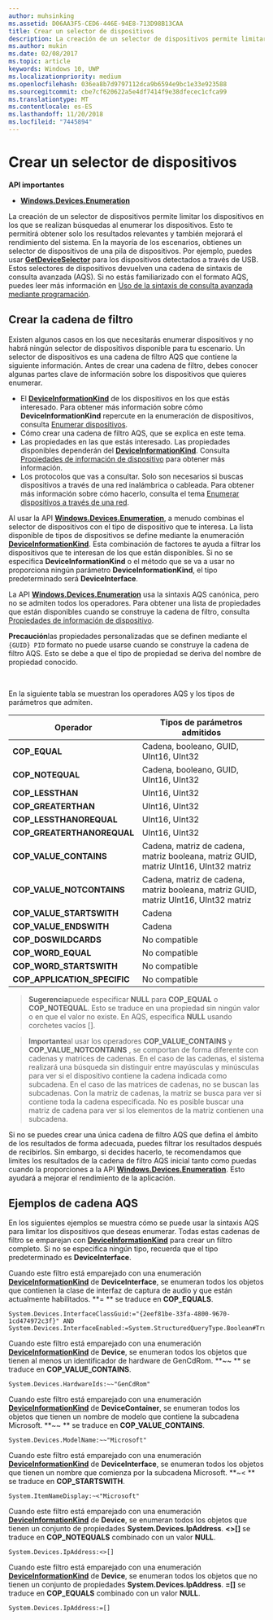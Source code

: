```yaml
---
author: muhsinking
ms.assetid: D06AA3F5-CED6-446E-94E8-713D98B13CAA
title: Crear un selector de dispositivos
description: La creación de un selector de dispositivos permite limitar los dispositivos en los que se realizan búsquedas al enumerar los dispositivos.
ms.author: mukin
ms.date: 02/08/2017
ms.topic: article
keywords: Windows 10, UWP
ms.localizationpriority: medium
ms.openlocfilehash: 036ea8b7d9797112dca9b6594e9bc1e33e923588
ms.sourcegitcommit: cbe7cf620622a5e4df7414f9e38dfecec1cfca99
ms.translationtype: MT
ms.contentlocale: es-ES
ms.lasthandoff: 11/20/2018
ms.locfileid: "7445894"
---
```

# <a name="build-a-device-selector"></a>Crear un selector de dispositivos



**API importantes**

- [**Windows.Devices.Enumeration**](https://docs.microsoft.com/en-us/uwp/api/Windows.Devices.Enumeration)

La creación de un selector de dispositivos permite limitar los dispositivos en los que se realizan búsquedas al enumerar los dispositivos. Esto te permitirá obtener solo los resultados relevantes y también mejorará el rendimiento del sistema. En la mayoría de los escenarios, obtienes un selector de dispositivos de una pila de dispositivos. Por ejemplo, puedes usar [**GetDeviceSelector**](https://msdn.microsoft.com/library/windows/apps/Dn264015) para los dispositivos detectados a través de USB. Estos selectores de dispositivos devuelven una cadena de sintaxis de consulta avanzada (AQS). Si no estás familiarizado con el formato AQS, puedes leer más información en [Uso de la sintaxis de consulta avanzada mediante programación](https://msdn.microsoft.com/library/windows/desktop/Bb266512).

## <a name="building-the-filter-string"></a>Crear la cadena de filtro

Existen algunos casos en los que necesitarás enumerar dispositivos y no habrá ningún selector de dispositivos disponible para tu escenario. Un selector de dispositivos es una cadena de filtro AQS que contiene la siguiente información. Antes de crear una cadena de filtro, debes conocer algunas partes clave de información sobre los dispositivos que quieres enumerar.

-   El [**DeviceInformationKind**](https://msdn.microsoft.com/library/windows/apps/Dn948991) de los dispositivos en los que estás interesado. Para obtener más información sobre cómo **DeviceInformationKind** repercute en la enumeración de dispositivos, consulta [Enumerar dispositivos](enumerate-devices.md).
-   Cómo crear una cadena de filtro AQS, que se explica en este tema.
-   Las propiedades en las que estás interesado. Las propiedades disponibles dependerán del [**DeviceInformationKind**](https://msdn.microsoft.com/library/windows/apps/Dn948991). Consulta [Propiedades de información de dispositivo](device-information-properties.md) para obtener más información.
-   Los protocolos que vas a consultar. Solo son necesarios si buscas dispositivos a través de una red inalámbrica o cableada. Para obtener más información sobre cómo hacerlo, consulta el tema [Enumerar dispositivos a través de una red](enumerate-devices-over-a-network.md).

Al usar la API [**Windows.Devices.Enumeration**](https://msdn.microsoft.com/library/windows/apps/BR225459), a menudo combinas el selector de dispositivos con el tipo de dispositivo que te interesa. La lista disponible de tipos de dispositivos se define mediante la enumeración [**DeviceInformationKind**](https://msdn.microsoft.com/library/windows/apps/Dn948991). Esta combinación de factores te ayuda a filtrar los dispositivos que te interesan de los que están disponibles. Si no se especifica **DeviceInformationKind** o el método que se va a usar no proporciona ningún parámetro **DeviceInformationKind**, el tipo predeterminado será **DeviceInterface**.

La API [**Windows.Devices.Enumeration**](https://msdn.microsoft.com/library/windows/apps/BR225459) usa la sintaxis AQS canónica, pero no se admiten todos los operadores. Para obtener una lista de propiedades que están disponibles cuando se construye la cadena de filtro, consulta [Propiedades de información de dispositivo](device-information-properties.md).

**Precaución**las propiedades personalizadas que se definen mediante el `{GUID} PID` formato no puede usarse cuando se construye la cadena de filtro AQS. Esto se debe a que el tipo de propiedad se deriva del nombre de propiedad conocido.

 

En la siguiente tabla se muestran los operadores AQS y los tipos de parámetros que admiten.

| Operador                       | Tipos de parámetros admitidos                                                             |
|--------------------------------|-----------------------------------------------------------------------------|
| **COP\_EQUAL**                 | Cadena, booleano, GUID, UInt16, UInt32                                       |
| **COP\_NOTEQUAL**              | Cadena, booleano, GUID, UInt16, UInt32                                       |
| **COP\_LESSTHAN**              | UInt16, UInt32                                                              |
| **COP\_GREATERTHAN**           | UInt16, UInt32                                                              |
| **COP\_LESSTHANOREQUAL**       | UInt16, UInt32                                                              |
| **COP\_GREATERTHANOREQUAL**    | UInt16, UInt32                                                              |
| **COP\_VALUE\_CONTAINS**       | Cadena, matriz de cadena, matriz booleana, matriz GUID, matriz UInt16, UInt32 matriz |
| **COP\_VALUE\_NOTCONTAINS**    | Cadena, matriz de cadena, matriz booleana, matriz GUID, matriz UInt16, UInt32 matriz |
| **COP\_VALUE\_STARTSWITH**     | Cadena                                                                      |
| **COP\_VALUE\_ENDSWITH**       | Cadena                                                                      |
| **COP\_DOSWILDCARDS**          | No compatible                                                               |
| **COP\_WORD\_EQUAL**           | No compatible                                                               |
| **COP\_WORD\_STARTSWITH**      | No compatible                                                               |
| **COP\_APPLICATION\_SPECIFIC** | No compatible                                                               |


> **Sugerencia**puede especificar **NULL** para **COP\_EQUAL** o **COP\_NOTEQUAL**. Esto se traduce en una propiedad sin ningún valor o en que el valor no existe. En AQS, especifica **NULL** usando corchetes vacíos \[\].

> **Importante**al usar los operadores **COP\_VALUE\_CONTAINS** y **COP\_VALUE\_NOTCONTAINS** , se comportan de forma diferente con cadenas y matrices de cadenas. En el caso de las cadenas, el sistema realizará una búsqueda sin distinguir entre mayúsculas y minúsculas para ver si el dispositivo contiene la cadena indicada como subcadena. En el caso de las matrices de cadenas, no se buscan las subcadenas. Con la matriz de cadenas, la matriz se busca para ver si contiene toda la cadena especificada. No es posible buscar una matriz de cadena para ver si los elementos de la matriz contienen una subcadena.

Si no se puedes crear una única cadena de filtro AQS que defina el ámbito de los resultados de forma adecuada, puedes filtrar los resultados después de recibirlos. Sin embargo, si decides hacerlo, te recomendamos que limites los resultados de la cadena de filtro AQS inicial tanto como puedas cuando la proporciones a la API [**Windows.Devices.Enumeration**](https://msdn.microsoft.com/library/windows/apps/BR225459). Esto ayudará a mejorar el rendimiento de la aplicación.

## <a name="aqs-string-examples"></a>Ejemplos de cadena AQS

En los siguientes ejemplos se muestra cómo se puede usar la sintaxis AQS para limitar los dispositivos que deseas enumerar. Todas estas cadenas de filtro se emparejan con [**DeviceInformationKind**](https://msdn.microsoft.com/library/windows/apps/Dn948991) para crear un filtro completo. Si no se especifica ningún tipo, recuerda que el tipo predeterminado es **DeviceInterface**.

Cuando este filtro está emparejado con una enumeración [**DeviceInformationKind**](https://msdn.microsoft.com/library/windows/apps/Dn948991) de **DeviceInterface**, se enumeran todos los objetos que contienen la clase de interfaz de captura de audio y que están actualmente habilitados. **=
              ** se traduce en **COP\_EQUALS**.

``` syntax
System.Devices.InterfaceClassGuid:="{2eef81be-33fa-4800-9670-1cd474972c3f}" AND
System.Devices.InterfaceEnabled:=System.StructuredQueryType.Boolean#True
```

Cuando este filtro está emparejado con una enumeración [**DeviceInformationKind**](https://msdn.microsoft.com/library/windows/apps/Dn948991) de **Device**, se enumeran todos los objetos que tienen al menos un identificador de hardware de GenCdRom. **~~
              ** se traduce en **COP\_VALUE\_CONTAINS**.

``` syntax
System.Devices.HardwareIds:~~"GenCdRom"
```

Cuando este filtro está emparejado con una enumeración [**DeviceInformationKind**](https://msdn.microsoft.com/library/windows/apps/Dn948991) de **DeviceContainer**, se enumeran todos los objetos que tienen un nombre de modelo que contiene la subcadena Microsoft. **~~
              ** se traduce en **COP\_VALUE\_CONTAINS**.

``` syntax
System.Devices.ModelName:~~"Microsoft"
```

Cuando este filtro está emparejado con una enumeración [**DeviceInformationKind**](https://msdn.microsoft.com/library/windows/apps/Dn948991) de **DeviceInterface**, se enumeran todos los objetos que tienen un nombre que comienza por la subcadena Microsoft. **~&lt;
              ** se traduce en **COP\_STARTSWITH**.

``` syntax
System.ItemNameDisplay:~<"Microsoft"
```

Cuando este filtro está emparejado con una enumeración [**DeviceInformationKind**](https://msdn.microsoft.com/library/windows/apps/Dn948991) de **Device**, se enumeran todos los objetos que tienen un conjunto de propiedades **System.Devices.IpAddress**. **&lt;&gt;\[\]** se traduce en **COP\_NOTEQUALS** combinado con un valor **NULL**.

``` syntax
System.Devices.IpAddress:<>[]
```

Cuando este filtro está emparejado con una enumeración [**DeviceInformationKind**](https://msdn.microsoft.com/library/windows/apps/Dn948991) de **Device**, se enumeran todos los objetos que no tienen un conjunto de propiedades **System.Devices.IpAddress**. **=\[\]** se traduce en **COP\_EQUALS** combinado con un valor **NULL**.

``` syntax
System.Devices.IpAddress:=[]
```

 

 

